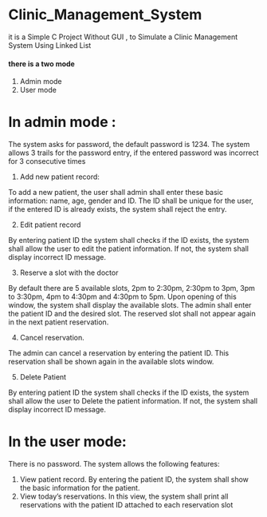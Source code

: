 # Clinic_Management_System
it is a Simple C Project Without GUI , to Simulate a Clinic Management System Using Linked List

#### there is a two mode 
1. Admin mode
2. User mode

#  In admin mode : 

The system asks for password, the default password is 1234. The system allows 3 trails for the password 
entry, if the entered password was incorrect for 3 consecutive times

1. Add new patient record:

To add a new patient, the user shall admin shall enter these basic information: name, age, gender and 
ID. The ID shall be unique for the user, if the entered ID is already exists, the system shall reject the 
entry.

2. Edit patient record

By entering patient ID the system shall checks if the ID exists, the system shall allow the user to edit the 
patient information. If not, the system shall display incorrect ID message.

3. Reserve a slot with the doctor

By default there are 5 available slots, 2pm to 2:30pm, 2:30pm to 3pm, 3pm to 3:30pm, 4pm to 4:30pm
and 4:30pm to 5pm. Upon opening of this window, the system shall display the available slots. The 
admin shall enter the patient ID and the desired slot. The reserved slot shall not appear again in the next 
patient reservation.

4. Cancel reservation.

The admin can cancel a reservation by entering the patient ID. This reservation shall be shown again in 
the available slots window.

5. Delete Patient 

By entering patient ID the system shall checks if the ID exists, the system shall allow the user to Delete the 
patient information. If not, the system shall display incorrect ID message.

# In the user mode:
There is no password. The system allows the following features:
1. View patient record.
By entering the patient ID, the system shall show the basic information for the patient.
2. View today’s reservations.
In this view, the system shall print all reservations with the patient ID attached to each reservation slot
